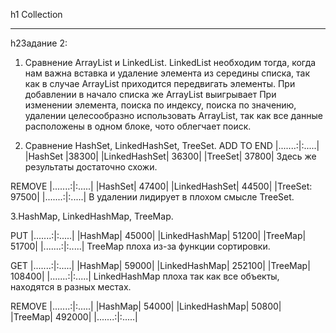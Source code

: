 h1 Collection
_________________________
h2Задание 2:

1. Сравнение ArrayList и LinkedList.
LinkedList необходим тогда, когда нам важна вставка и удаление элемента из середины списка, так как в случае ArrayList приходится передвигать элементы. 
При добавлении в начало списка же ArrayList выигрывает
При изменении элемента, поиска по индексу, поиска по значению, удалении целесообразно использовать ArrayList, так как все данные расположены в одном блоке, чото облегчает поиск.

2. Сравнение HashSet, LinkedHashSet, TreeSet.
ADD TO END
|.......:|:.....|
|HashSet |38300|
|LinkedHashSet| 36300|
|TreeSet| 37800|
Здесь же результаты достаточно схожи.

REMOVE
|.......:|:.....|
|HashSet| 47400|
|LinkedHashSet| 44500|
|TreeSet: 97500|
|.......:|:.....|
В удалении лидирует в плохом смысле TreeSet.

3.HashMap, LinkedHashMap, TreeMap.

PUT
|.......:|:.....|
|HashMap| 45000|
|LinkedHashMap| 51200|
|TreeMap| 51700|
|.......:|:.....|
TreeMap плоха из-за функции сортировки.

GET
|.......:|:.....|
|HashMap| 59000|
|LinkedHashMap| 252100|
|TreeMap| 108400|
|.......:|:.....|
LinkedHashMap плоха так как все объекты, находятся в разных местах.

REMOVE
|.......:|:.....|
|HashMap| 54000|
|LinkedHashMap| 50800|
|TreeMap| 492000|
|.......:|:.....|



